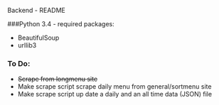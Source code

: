 Backend - README

###Python 3.4 - required packages:
* BeautifulSoup
* urllib3

### To Do:
* ~~Scrape from longmenu site~~
* Make scrape script scrape daily menu from general/sortmenu site
* Make scrape script up date a daily and an all time data (JSON) file